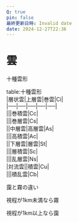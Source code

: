 ```yaml
---
Q: true
pin: false
最終更新日時: Invalid date
date: 2024-12-27T22:36
---
```

# 雲

十種雲形

table:十種雲形  
|層状雲|上層雲|巻雲|Ci|  
|—–|—–|—–|—–|—–|  
|||巻積雲|Cc|  
|||巻層雲|Cs|  
||中層雲|高層雲|As|  
|||高積雲|Ac|  
||下層雲|層雲|St|  
|||層積雲|Sc|  
|||乱層雲|Ns|  
|対流雲||積雲|Cu|  
|||積乱雲|Cb|  

靄と霧の違い

視程が1km未満なら霧

視程が1km以上なら靄